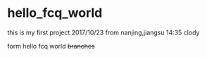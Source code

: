 # hello_fcq_world
this is my first project 2017/10/23 from nanjing,jiangsu 14:35 clody

form hello fcq world ~~branches~~
